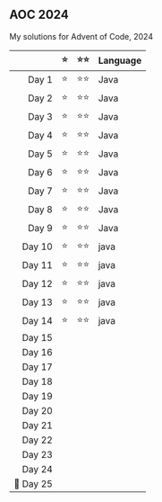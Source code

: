 ##  AOC 2024

My solutions for Advent of Code, 2024

|          | ⭐ | ⭐⭐  | Language |
|---------:|:-:|:---:|----------|
| Day 1    | ⭐ | ⭐⭐  | Java     |
| Day 2    | ⭐ | ⭐⭐  | Java     |
| Day 3    | ⭐ | ⭐⭐  | Java     |
| Day 4    | ⭐ | ⭐⭐  | Java     |
| Day 5    | ⭐ | ⭐⭐  | Java     |
| Day 6    | ⭐ | ⭐⭐  | Java     |
| Day 7    | ⭐ | ⭐⭐  | Java     |
| Day 8    | ⭐ | ⭐⭐  | Java     |
| Day 9    | ⭐ | ⭐⭐  | Java     |
| Day 10   | ⭐ | ⭐⭐  | java     |
| Day 11   | ⭐ | ⭐⭐  | java     |
| Day 12   | ⭐ | ⭐⭐  | java     |
| Day 13   | ⭐ | ⭐⭐  | java     |
| Day 14   | ⭐ | ⭐⭐  | java     |
| Day 15   |   |     |          |
| Day 16   |   |     |          |
| Day 17   |   |     |          |
| Day 18   |   |     |          |
| Day 19   |   |     |          |
| Day 20   |   |     |          |
| Day 21   |   |     |          |
| Day 22   |   |     |          |
| Day 23   |   |     |          |
| Day 24   |   |     |          |
| 🌟 Day 25 |   |     |          |
